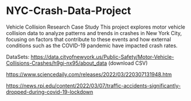 # NYC-Crash-Data-Project
Vehicle Collision Research Case Study This project explores motor vehicle collision data to analyze patterns and trends in crashes in New York City, focusing on factors that contribute to these events and how external conditions such as the COVID-19 pandemic have impacted crash rates.



DataSets: 
https://data.cityofnewyork.us/Public-Safety/Motor-Vehicle-Collisions-Crashes/h9gi-nx95/about_data (download CSV)

https://www.sciencedaily.com/releases/2022/03/220307131948.htm

https://news.rpi.edu/content/2022/03/07/traffic-accidents-significantly-dropped-during-covid-19-lockdown
